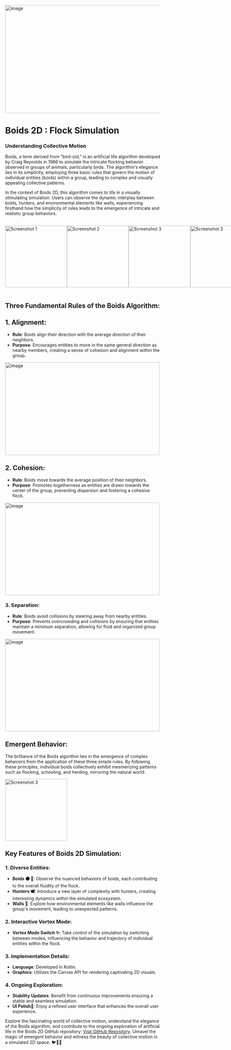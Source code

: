 

<img src="https://github.com/arpitmx/Boids/assets/59350776/67b89133-597c-4bd9-b167-2f61fe0b7c9b" alt="image" width="550" height="350">


# Boids 2D : Flock Simulation 

### Understanding Collective Motion

Boids, a term derived from "bird-oid," is an artificial life algorithm developed by Craig Reynolds in 1986 to simulate the intricate flocking behavior observed in groups of animals, particularly birds. The algorithm's elegance lies in its simplicity, employing three basic rules that govern the motion of individual entities (boids) within a group, leading to complex and visually appealing collective patterns.

In the context of Boids 2D, this algorithm comes to life in a visually stimulating simulation. Users can observe the dynamic interplay between boids, hunters, and environmental elements like walls, experiencing firsthand how the simplicity of rules leads to the emergence of intricate and realistic group behaviors.

<br>
<div style="display:flex; justify-content:space-around;">
    <img src="https://github.com/arpitmx/Boids/assets/59350776/df9c265b-9bb9-4b58-b409-bab2b48764bf" alt="Screenshot 1" width="200"/>
    <img src="https://github.com/arpitmx/Boids/assets/59350776/cb73c767-6710-4f65-8acb-487a163e1173" alt="Screenshot 2" width="200"/>
    <img src="https://github.com/arpitmx/Boids/assets/59350776/c2e77cd4-fefe-4bed-ab6c-775c89fdb414" alt="Screenshot 3" width="200"/>
    <img src="https://github.com/arpitmx/Boids/assets/59350776/64299075-ab80-4919-bf20-aac0348846bf" alt="Screenshot 3" width="200"/>
</div>

<br>

## Three Fundamental Rules of the Boids Algorithm:

## 1. Alignment:


   - **Rule**: Boids align their direction with the average direction of their neighbors.
   - **Purpose**: Encourages entities to move in the same general direction as nearby members, creating a sense of cohesion and alignment within the group.
  
<img src="https://github.com/arpitmx/Boids/assets/59350776/11afe161-872d-4415-93e6-e184c46d4d95" alt="image" width="500" height="300">


## 2. Cohesion:


   - **Rule**: Boids move towards the average position of their neighbors.
   - **Purpose**: Promotes togetherness as entities are drawn towards the center of the group, preventing dispersion and fostering a cohesive flock.

<img src="https://github.com/arpitmx/Boids/assets/59350776/8cc7e847-a9b3-42ec-a6e9-facd498a50b7" alt="image" width="500" height="300">


### 3. Separation:

   - **Rule**: Boids avoid collisions by steering away from nearby entities.
   - **Purpose**: Prevents overcrowding and collisions by ensuring that entities maintain a minimum separation, allowing for fluid and organized group movement.
 
   <img src="https://github.com/arpitmx/Boids/assets/59350776/75764c3a-634d-4329-b817-8377933916cf" alt="image" width="500" height="300">


## Emergent Behavior:
The brilliance of the Boids algorithm lies in the emergence of complex behaviors from the application of these three simple rules. By following these principles, individual boids collectively exhibit mesmerizing patterns such as flocking, schooling, and herding, mirroring the natural world.


<img src="https://github.com/arpitmx/Boids/assets/59350776/26d0097a-ed3a-4234-8f0c-83350629d8fb" alt="Screenshot 3" width="200"/>

## Key Features of Boids 2D Simulation:

### 1. Diverse Entities:
   - **Boids ⚫️ 🔴**: Observe the nuanced behaviors of boids, each contributing to the overall fluidity of the flock.
   - **Hunters 🕊️**: Introduce a new layer of complexity with hunters, creating interesting dynamics within the simulated ecosystem.
   - **Walls 🦅**: Explore how environmental elements like walls influence the group's movement, leading to unexpected patterns.

### 2. Interactive Vertex Mode:
   - **Vertex Mode Switch ✨**: Take control of the simulation by switching between modes, influencing the behavior and trajectory of individual entities within the flock.

### 3. Implementation Details:
   - **Language**: Developed in Kotlin.
   - **Graphics**: Utilizes the Canvas API for rendering captivating 2D visuals.

### 4. Ongoing Exploration:
   - **Stability Updates**: Benefit from continuous improvements ensuring a stable and seamless simulation.
   - **UI Polish📍**: Enjoy a refined user interface that enhances the overall user experience.

Explore the fascinating world of collective motion, understand the elegance of the Boids algorithm, and contribute to the ongoing exploration of artificial life in the Boids 2D GitHub repository: [Visit GitHub Repository](https://github.com/your-username/your-repo-link). Unravel the magic of emergent behavior and witness the beauty of collective motion in a simulated 2D space. 🐦🐜🤖
